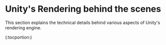 Unity's Rendering behind the scenes
===================================


This section explains the technical details behind various aspects of Unity's rendering engine.

(:tocportion:)

